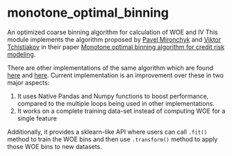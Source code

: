 # monotone_optimal_binning 
An optimized coarse binning algorithm for calculation of WOE and IV
This module implements the algorithm proposed by [Pavel Mironchyk](https://www.researchgate.net/profile/Pavel-Mironchyk-3) and [Viktor Tchistiakov](https://www.researchgate.net/profile/Viktor-Tchistiakov) in their paper [Monotone optimal binning algorithm for credit risk modeling](https://www.researchgate.net/publication/322520135_Monotone_optimal_binning_algorithm_for_credit_risk_modeling/link/5a5dd1a8458515c03edf9a97/download). 

There are other implementations of the same algorithm which are found [here](https://github.com/jstephenj14/Monotonic-WOE-Binning-Algorithm) and [here](https://cemsarier.github.io/algorithm/credit%20scoring/scorecard/woe_binning/). Current implementation is an improvement over these in two major aspects:
1. It uses Native Pandas and Numpy functions to boost performance, compared to the multiple loops being used in other implementations.
2. It works on a complete training data-set instead of computing WOE for a single feature

Additionally, it provides a sklearn-like API where users can call `.fit()` method to train the WOE bins and then use `.transform()` method to apply those WOE bins to new datasets. 


